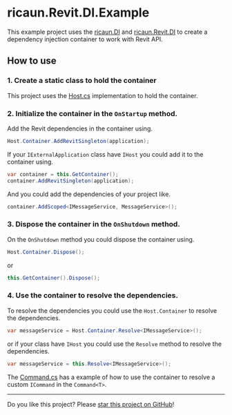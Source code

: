 # ricaun.Revit.DI.Example

This example project uses the [ricaun.DI](https://github.com/ricaun-io/ricaun.DI) and [ricaun.Revit.DI](https://github.com/ricaun-io/ricaun.Revit.DI) to create a dependency injection container to work with Revit API.

## How to use

### 1. Create a static class to hold the container
This project uses the [Host.cs](Host.cs) implementation to hold the container.

### 2. Initialize the container in the `OnStartup` method.
Add the Revit dependencies in the container using.
```C#
Host.Container.AddRevitSingleton(application);
```
If your `IExternalApplication` class have `IHost` you could add it to the container using.
```C#
var container = this.GetContainer();
container.AddRevitSingleton(application);
```

And you could add the dependencies of your project like.
```C#
container.AddScoped<IMessageService, MessageService>();
```

### 3. Dispose the container in the `OnShutdown` method.
On the `OnShutdown` method you could dispose the container using.
```C#
Host.Container.Dispose();
```
or
```C#
this.GetContainer().Dispose();
```

### 4. Use the container to resolve the dependencies.
To resolve the dependencies you could use the `Host.Container` to resolve the dependencies.
```C#
var messageService = Host.Container.Resolve<IMessageService>();
```
or if your class have `IHost` you could use the `Resolve` method to resolve the dependencies.
```C#
var messageService = this.Resolve<IMessageService>();
```

The [Command.cs](Revit/Commands/Command.cs) has a example of how to use the container to resolve a custom `ICommand` in the `Command<T>`.

---

Do you like this project? Please [star this project on GitHub](https://github.com/ricaun-io/ricaun.Revit.DI/stargazers)!